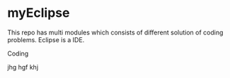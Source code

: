 # myEclipse
This repo has multi modules which consists of different solution of coding problems.
Eclipse is a IDE.

Coding

jhg
hgf
khj
